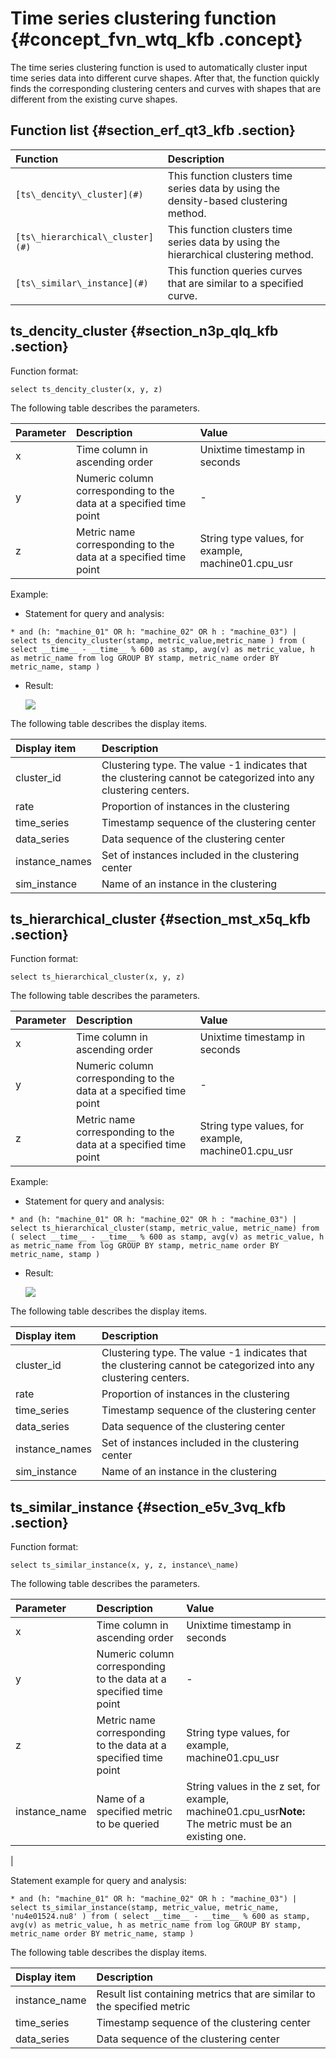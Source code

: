 # Time series clustering function {#concept_fvn_wtq_kfb .concept}

The time series clustering function is used to automatically cluster input time series data into different curve shapes. After that, the function quickly finds the corresponding clustering centers and curves with shapes that are different from the existing curve shapes.

## Function list {#section_erf_qt3_kfb .section}

|Function|Description|
|:-------|:----------|
|`[ts\_dencity\_cluster](#)`|This function clusters time series data by using the density-based clustering method.|
|`[ts\_hierarchical\_cluster](#)`|This function clusters time series data by using the hierarchical clustering method.|
|`[ts\_similar\_instance](#)`|This function queries curves that are similar to a specified curve.|

## ts\_dencity\_cluster {#section_n3p_qlq_kfb .section}

Function format:

```
select ts_dencity_cluster(x, y, z) 
```

The following table describes the parameters.

|Parameter|Description|Value|
|:--------|:----------|:----|
|x|Time column in ascending order|Unixtime timestamp in seconds|
|y|Numeric column corresponding to the data at a specified time point|-|
|z|Metric name corresponding to the data at a specified time point|String type values, for example, machine01.cpu\_usr|

Example:

-   Statement for query and analysis:

```
* and (h: "machine_01" OR h: "machine_02" OR h : "machine_03") | select ts_dencity_cluster(stamp, metric_value,metric_name ) from ( select __time__ - __time__ % 600 as stamp, avg(v) as metric_value, h as metric_name from log GROUP BY stamp, metric_name order BY metric_name, stamp ) 
```

-   Result:

    ![](http://static-aliyun-doc.oss-cn-hangzhou.aliyuncs.com/assets/img/23359/154338415713558_en-US.png)


The following table describes the display items.

|Display item|Description|
|:-----------|:----------|
|cluster\_id|Clustering type. The value -1 indicates that the clustering cannot be categorized into any clustering centers.|
|rate|Proportion of instances in the clustering|
|time\_series|Timestamp sequence of the clustering center|
|data\_series|Data sequence of the clustering center|
|instance\_names|Set of instances included in the clustering center|
|sim\_instance|Name of an instance in the clustering|

## ts\_hierarchical\_cluster {#section_mst_x5q_kfb .section}

Function format:

```
select ts_hierarchical_cluster(x, y, z) 
```

The following table describes the parameters.

|Parameter|Description|Value|
|:--------|:----------|:----|
|x|Time column in ascending order|Unixtime timestamp in seconds|
|y|Numeric column corresponding to the data at a specified time point|-|
|z|Metric name corresponding to the data at a specified time point|String type values, for example, machine01.cpu\_usr|

Example:

-   Statement for query and analysis:

```
* and (h: "machine_01" OR h: "machine_02" OR h : "machine_03") | select ts_hierarchical_cluster(stamp, metric_value, metric_name) from ( select __time__ - __time__ % 600 as stamp, avg(v) as metric_value, h as metric_name from log GROUP BY stamp, metric_name order BY metric_name, stamp )
```

-   Result:

    ![](http://static-aliyun-doc.oss-cn-hangzhou.aliyuncs.com/assets/img/23359/154338415713559_en-US.png)


The following table describes the display items.

|Display item|Description|
|:-----------|:----------|
|cluster\_id|Clustering type. The value -1 indicates that the clustering cannot be categorized into any clustering centers.|
|rate|Proportion of instances in the clustering|
|time\_series|Timestamp sequence of the clustering center|
|data\_series|Data sequence of the clustering center|
|instance\_names|Set of instances included in the clustering center|
|sim\_instance|Name of an instance in the clustering|

## ts\_similar\_instance {#section_e5v_3vq_kfb .section}

Function format:

```
select ts_similar_instance(x, y, z, instance\_name) 
```

The following table describes the parameters.

|Parameter|Description|Value|
|:--------|:----------|:----|
|x|Time column in ascending order|Unixtime timestamp in seconds|
|y|Numeric column corresponding to the data at a specified time point|-|
|z|Metric name corresponding to the data at a specified time point|String type values, for example, machine01.cpu\_usr|
|instance\_name|Name of a specified metric to be queried|String values in the z set, for example, machine01.cpu\_usr**Note:** The metric must be an existing one.

|

Statement example for query and analysis:

```
* and (h: "machine_01" OR h: "machine_02" OR h : "machine_03") | select ts_similar_instance(stamp, metric_value, metric_name, 'nu4e01524.nu8' ) from ( select __time__ - __time__ % 600 as stamp, avg(v) as metric_value, h as metric_name from log GROUP BY stamp, metric_name order BY metric_name, stamp )
```

The following table describes the display items.

|Display item|Description|
|:-----------|:----------|
|instance\_name|Result list containing metrics that are similar to the specified metric|
|time\_series|Timestamp sequence of the clustering center|
|data\_series|Data sequence of the clustering center|

